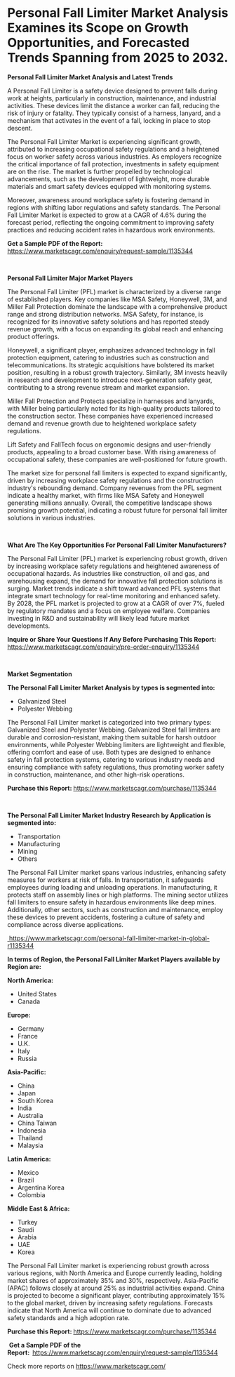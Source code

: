 <p><h1>Personal Fall Limiter Market Analysis Examines its Scope on Growth Opportunities, and Forecasted Trends Spanning from 2025 to 2032.</h1></p><p><strong>Personal Fall Limiter Market Analysis and Latest Trends</strong></p>
<p><p>A Personal Fall Limiter is a safety device designed to prevent falls during work at heights, particularly in construction, maintenance, and industrial activities. These devices limit the distance a worker can fall, reducing the risk of injury or fatality. They typically consist of a harness, lanyard, and a mechanism that activates in the event of a fall, locking in place to stop descent.</p><p>The Personal Fall Limiter Market is experiencing significant growth, attributed to increasing occupational safety regulations and a heightened focus on worker safety across various industries. As employers recognize the critical importance of fall protection, investments in safety equipment are on the rise. The market is further propelled by technological advancements, such as the development of lightweight, more durable materials and smart safety devices equipped with monitoring systems. </p><p>Moreover, awareness around workplace safety is fostering demand in regions with shifting labor regulations and safety standards. The Personal Fall Limiter Market is expected to grow at a CAGR of 4.6% during the forecast period, reflecting the ongoing commitment to improving safety practices and reducing accident rates in hazardous work environments.</p></p>
<p><strong>Get a Sample PDF of the Report:&nbsp;</strong> <a href="https://www.marketscagr.com/enquiry/request-sample/1135344?utm_campaign=1911&utm_medium=2&utm_source=Github&utm_content=ia&utm_term=07022025&utm_id=personal-fall-limiter">https://www.marketscagr.com/enquiry/request-sample/1135344</a></p>
<p>&nbsp;</p>
<p><strong>Personal Fall Limiter Major Market Players</strong></p>
<p><p>The Personal Fall Limiter (PFL) market is characterized by a diverse range of established players. Key companies like MSA Safety, Honeywell, 3M, and Miller Fall Protection dominate the landscape with a comprehensive product range and strong distribution networks. MSA Safety, for instance, is recognized for its innovative safety solutions and has reported steady revenue growth, with a focus on expanding its global reach and enhancing product offerings.</p><p>Honeywell, a significant player, emphasizes advanced technology in fall protection equipment, catering to industries such as construction and telecommunications. Its strategic acquisitions have bolstered its market position, resulting in a robust growth trajectory. Similarly, 3M invests heavily in research and development to introduce next-generation safety gear, contributing to a strong revenue stream and market expansion.</p><p>Miller Fall Protection and Protecta specialize in harnesses and lanyards, with Miller being particularly noted for its high-quality products tailored to the construction sector. These companies have experienced increased demand and revenue growth due to heightened workplace safety regulations.</p><p>Lift Safety and FallTech focus on ergonomic designs and user-friendly products, appealing to a broad customer base. With rising awareness of occupational safety, these companies are well-positioned for future growth.</p><p>The market size for personal fall limiters is expected to expand significantly, driven by increasing workplace safety regulations and the construction industry's rebounding demand. Company revenues from the PFL segment indicate a healthy market, with firms like MSA Safety and Honeywell generating millions annually. Overall, the competitive landscape shows promising growth potential, indicating a robust future for personal fall limiter solutions in various industries.</p></p>
<p>&nbsp;</p>
<p><strong>What Are The Key Opportunities For Personal Fall Limiter Manufacturers?</strong></p>
<p><p>The Personal Fall Limiter (PFL) market is experiencing robust growth, driven by increasing workplace safety regulations and heightened awareness of occupational hazards. As industries like construction, oil and gas, and warehousing expand, the demand for innovative fall protection solutions is surging. Market trends indicate a shift toward advanced PFL systems that integrate smart technology for real-time monitoring and enhanced safety. By 2028, the PFL market is projected to grow at a CAGR of over 7%, fueled by regulatory mandates and a focus on employee welfare. Companies investing in R&D and sustainability will likely lead future market developments.</p></p>
<p><strong>Inquire or Share Your Questions If Any Before Purchasing This Report:</strong> <a href="https://www.marketscagr.com/enquiry/pre-order-enquiry/1135344?utm_campaign=1911&utm_medium=2&utm_source=Github&utm_content=ia&utm_term=07022025&utm_id=personal-fall-limiter">https://www.marketscagr.com/enquiry/pre-order-enquiry/1135344</a></p>
<p>&nbsp;</p>
<p><strong>Market Segmentation</strong></p>
<p><strong>The Personal Fall Limiter Market Analysis by types is segmented into:</strong></p>
<p><ul><li>Galvanized Steel</li><li>Polyester Webbing</li></ul></p>
<p><p>The Personal Fall Limiter market is categorized into two primary types: Galvanized Steel and Polyester Webbing. Galvanized Steel fall limiters are durable and corrosion-resistant, making them suitable for harsh outdoor environments, while Polyester Webbing limiters are lightweight and flexible, offering comfort and ease of use. Both types are designed to enhance safety in fall protection systems, catering to various industry needs and ensuring compliance with safety regulations, thus promoting worker safety in construction, maintenance, and other high-risk operations.</p></p>
<p><strong>Purchase this Report:&nbsp;</strong><a href="https://www.marketscagr.com/purchase/1135344?utm_campaign=1911&utm_medium=2&utm_source=Github&utm_content=ia&utm_term=07022025&utm_id=personal-fall-limiter">https://www.marketscagr.com/purchase/1135344</a></p>
<p>&nbsp;</p>
<p><strong>The Personal Fall Limiter Market Industry Research by Application is segmented into:</strong></p>
<p><ul><li>Transportation</li><li>Manufacturing</li><li>Mining</li><li>Others</li></ul></p>
<p><p>The Personal Fall Limiter market spans various industries, enhancing safety measures for workers at risk of falls. In transportation, it safeguards employees during loading and unloading operations. In manufacturing, it protects staff on assembly lines or high platforms. The mining sector utilizes fall limiters to ensure safety in hazardous environments like deep mines. Additionally, other sectors, such as construction and maintenance, employ these devices to prevent accidents, fostering a culture of safety and compliance across diverse applications.</p></p>
<p><a href="https://www.marketscagr.com/personal-fall-limiter-market-in-global-r1135344?utm_campaign=1911&utm_medium=2&utm_source=Github&utm_content=ia&utm_term=07022025&utm_id=personal-fall-limiter">&nbsp;https://www.marketscagr.com/personal-fall-limiter-market-in-global-r1135344</a></p>
<p><strong>In terms of Region, the Personal Fall Limiter Market Players available by Region are:</strong></p>
<p>
    <p> <strong> North America: </strong>
        <ul>
            <li>United States</li>
            <li>Canada</li>
        </ul>
        </p> 
    <p> <strong> Europe: </strong>
        <ul>
            <li>Germany</li>
            <li>France</li>
            <li>U.K.</li>
            <li>Italy</li>
            <li>Russia</li>
        </ul>
        </p> 
    <p> <strong> Asia-Pacific: </strong>
        <ul>
            <li>China</li>
            <li>Japan</li>
            <li>South Korea</li>
            <li>India</li>
            <li>Australia</li>
            <li>China Taiwan</li>
            <li>Indonesia</li>
            <li>Thailand</li>
            <li>Malaysia</li>
        </ul>
        </p> 
    <p> <strong> Latin America: </strong>
        <ul>
            <li>Mexico</li>
            <li>Brazil</li>
            <li>Argentina Korea</li>
            <li>Colombia</li>
        </ul>
        </p> 
    <p> <strong> Middle East & Africa: </strong>
        <ul>
            <li>Turkey</li>
            <li>Saudi</li>
            <li>Arabia</li>
            <li>UAE</li>
            <li>Korea</li>
        </ul>
    </p>
    </p>
<p><p>The Personal Fall Limiter market is experiencing robust growth across various regions, with North America and Europe currently leading, holding market shares of approximately 35% and 30%, respectively. Asia-Pacific (APAC) follows closely at around 25% as industrial activities expand. China is projected to become a significant player, contributing approximately 15% to the global market, driven by increasing safety regulations. Forecasts indicate that North America will continue to dominate due to advanced safety standards and a high adoption rate.</p></p>
<p><strong>Purchase this Report: </strong><a href="https://www.marketscagr.com/purchase/1135344?utm_campaign=1911&utm_medium=2&utm_source=Github&utm_content=ia&utm_term=07022025&utm_id=personal-fall-limiter">https://www.marketscagr.com/purchase/1135344</a></p>
<p>&nbsp;<strong>Get a Sample PDF of the Report:&nbsp;&nbsp;</strong><a href="https://www.marketscagr.com/enquiry/request-sample/1135344?utm_campaign=1911&utm_medium=2&utm_source=Github&utm_content=ia&utm_term=07022025&utm_id=personal-fall-limiter">https://www.marketscagr.com/enquiry/request-sample/1135344</a></p>
<p><strong></strong></p>
<p>Check more reports on <a href="https://www.marketscagr.com/?utm_campaign=1911&utm_medium=2&utm_source=Github&utm_content=ia&utm_term=07022025&utm_id=personal-fall-limiter">https://www.marketscagr.com/</a></p>